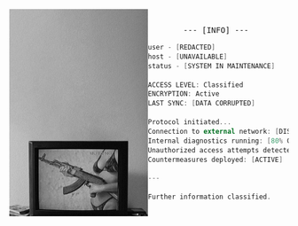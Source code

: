 <!-- HTML to align the image to the left -->
<img align="left" width="250" src="https://github.com/aafrus/aafrus/blob/main/-.png">
<pre>
  <div align="center"> --- [INFO] ---  
</pre>

```kotlin
user - [REDACTED]
host - [UNAVAILABLE]
status - [SYSTEM IN MAINTENANCE]

ACCESS LEVEL: Classified  
ENCRYPTION: Active  
LAST SYNC: [DATA CORRUPTED]  

Protocol initiated...  
Connection to external network: [DISRUPTED]  
Internal diagnostics running: [80% COMPLETE]  
Unauthorized access attempts detected: [17]  
Countermeasures deployed: [ACTIVE]  

---

Further information classified.  
